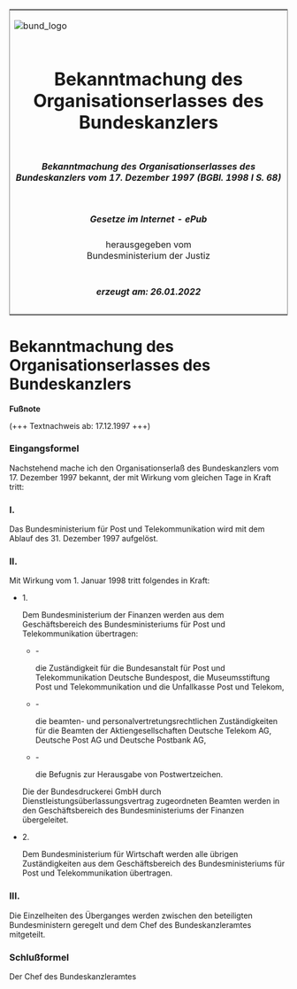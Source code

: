<span id="DECKBLATT.html"></span>

<table border="0" frame="border" width="100%">

<tr valign="top">

<td align="left">

![bund\_logo](BfJ_2021_Web_de_de.gif)

</td>

<td align="right">

 

</td>

</tr>

<tr align="center" valign="middle">

<td colspan="2">

# Bekanntmachung des Organisationserlasses des Bundeskanzlers

</td>

</tr>

<tr align="center" valign="middle">

<td colspan="2">

##### Bekanntmachung des Organisationserlasses des Bundeskanzlers vom 17. Dezember 1997 (BGBl. 1998 I S. 68)

</td>

</tr>

<tr align="center" valign="middle">

<td colspan="2">

  
  

##### Gesetze im Internet - ePub  
  
herausgegeben vom  
Bundesministerium der Justiz

</td>

</tr>

<tr align="center" valign="bottom">

<td colspan="2">

  
  

##### erzeugt am: 26.01.2022

</td>

</tr>

</table>

<span id="BJNR006800998.html"></span>

# Bekanntmachung des Organisationserlasses des Bundeskanzlers

<div>

  
**Fußnote**

<div class="jnhtml">

<div>

<div class="jurAbsatz">

(+++ Textnachweis ab: 17.12.1997 +++)

</div>

</div>

</div>

</div>

<span id="BJNR006800998BJNE000100310.html"></span>

### Eingangsformel  

<div>

<div class="jnhtml">

<div>

<div class="jurAbsatz">

Nachstehend mache ich den Organisationserlaß des Bundeskanzlers vom 17.
Dezember 1997 bekannt, der mit Wirkung vom gleichen Tage in Kraft tritt:

</div>

</div>

</div>

</div>

<span id="BJNR006800998BJNE000200310.html"></span>

### I.  

<div>

<div class="jnhtml">

<div>

<div class="jurAbsatz">

Das Bundesministerium für Post und Telekommunikation wird mit dem Ablauf
des 31. Dezember 1997 aufgelöst.

</div>

</div>

</div>

</div>

<span id="BJNR006800998BJNE000300310.html"></span>

### II.  

<div>

<div class="jnhtml">

<div>

<div class="jurAbsatz">

Mit Wirkung vom 1. Januar 1998 tritt folgendes in Kraft:

  - 1\.
    
    <div style="">
    
    Dem Bundesministerium der Finanzen werden aus dem Geschäftsbereich
    des Bundesministeriums für Post und Telekommunikation übertragen:
    
      - \-
        
        <div style="">
        
        die Zuständigkeit für die Bundesanstalt für Post und
        Telekommunikation Deutsche Bundespost, die Museumsstiftung Post
        und Telekommunikation und die Unfallkasse Post und Telekom,
        
        </div>
    
      - \-
        
        <div style="">
        
        die beamten- und personalvertretungsrechtlichen Zuständigkeiten
        für die Beamten der Aktiengesellschaften Deutsche Telekom AG,
        Deutsche Post AG und Deutsche Postbank AG,
        
        </div>
    
      - \-
        
        <div style="">
        
        die Befugnis zur Herausgabe von Postwertzeichen.
        
        </div>
    
    </div>
    
    <div style="">
    
    Die der Bundesdruckerei GmbH durch
    Dienstleistungsüberlassungsvertrag zugeordneten Beamten werden in
    den Geschäftsbereich des Bundesministeriums der Finanzen
    übergeleitet.
    
    </div>

  - 2\.
    
    <div style="">
    
    Dem Bundesministerium für Wirtschaft werden alle übrigen
    Zuständigkeiten aus dem Geschäftsbereich des Bundesministeriums für
    Post und Telekommunikation übertragen.
    
    </div>

</div>

</div>

</div>

</div>

<span id="BJNR006800998BJNE000400310.html"></span>

### III.  

<div>

<div class="jnhtml">

<div>

<div class="jurAbsatz">

Die Einzelheiten des Überganges werden zwischen den beteiligten
Bundesministern geregelt und dem Chef des Bundeskanzleramtes mitgeteilt.

</div>

</div>

</div>

</div>

<span id="BJNR006800998BJNE000500310.html"></span>

### Schlußformel  

<div>

<div class="jnhtml">

<div>

<div class="jurAbsatz">

<span class="SP">Der Chef des Bundeskanzleramtes</span>

</div>

</div>

</div>

</div>
